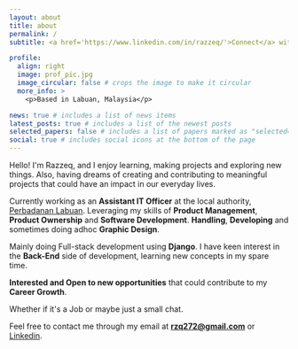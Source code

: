```yaml
---
layout: about
title: about
permalink: /
subtitle: <a href='https://www.linkedin.com/in/razzeq/'>Connect</a> with me on Linkedin!

profile:
  align: right
  image: prof_pic.jpg
  image_circular: false # crops the image to make it circular
  more_info: >
    <p>Based in Labuan, Malaysia</p>

news: true # includes a list of news items
latest_posts: true # includes a list of the newest posts
selected_papers: false # includes a list of papers marked as "selected={true}"
social: true # includes social icons at the bottom of the page
---
```


Hello! I'm Razzeq, and I enjoy learning, making projects and exploring new things. Also, having dreams of creating and contributing to meaningful projects that could have an impact in our everyday lives.

Currently working as an **Assistant IT Officer** at the local authority, [Perbadanan Labuan](). Leveraging my skills of **Product Management**, **Product Ownership** and **Software Development**. **Handling**, **Developing** and sometimes doing adhoc **Graphic Design**.

Mainly doing Full-stack development using **Django**. I have keen interest in the **Back-End** side of development, learning new concepts in my spare time. 

**Interested and Open to new opportunities** that could contribute to my **Career Growth**. 

Whether if it's a Job or maybe just a small chat. 

Feel free to contact me through my email at **rzq272@gmail.com** or [Linkedin](https://www.linkedin.com/in/razzeq/). 